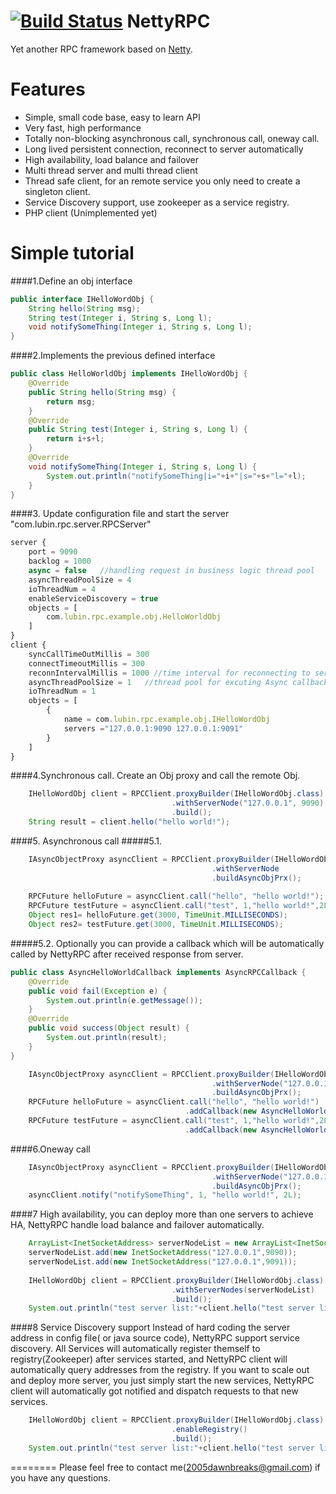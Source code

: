 [![Build Status](https://travis-ci.org/dawnbreaks/NettyRPC.png?branch=master)](https://travis-ci.org/dawnbreaks/NettyRPC)
NettyRPC
========

Yet another RPC framework based on [Netty](https://github.com/netty/netty).


Features
========

  * Simple, small code base, easy to learn API
  * Very fast, high performance
  * Totally non-blocking asynchronous call, synchronous call, oneway call.
  * Long lived persistent connection, reconnect to server automatically
  * High availability, load balance and failover 
  * Multi thread server and multi thread client
  * Thread safe client, for an remote service you only need to create a singleton client. 
  * Service Discovery support, use zookeeper as a service registry. 
  * PHP client (Unimplemented yet)  
  
Simple tutorial
========
####1.Define an obj interface
```java
public interface IHelloWordObj {
	String hello(String msg);
	String test(Integer i, String s, Long l);
	void notifySomeThing(Integer i, String s, Long l);
}
```
  
####2.Implements the previous defined interface
```java
public class HelloWorldObj implements IHelloWordObj {
	@Override
	public String hello(String msg) {
		return msg;
	}
	@Override
	public String test(Integer i, String s, Long l) {
		return i+s+l;
	}
	@Override
	void notifySomeThing(Integer i, String s, Long l) {
		System.out.println("notifySomeThing|i="+i+"|s="+s+"l="+l);
	}
}
```

####3. Update configuration file and start the server "com.lubin.rpc.server.RPCServer"
```javascript
server {
	port = 9090
	backlog = 1000
	async = false	//handling request in business logic thread pool
	asyncThreadPoolSize = 4
    ioThreadNum = 4
    enableServiceDiscovery = true   
	objects = [
		com.lubin.rpc.example.obj.HelloWorldObj
	]
}
client {
	syncCallTimeOutMillis = 300
	connectTimeoutMillis = 300
	reconnIntervalMillis = 1000	//time interval for reconnecting to server
	asyncThreadPoolSize = 1   //thread pool for excuting Async callback
    ioThreadNum = 1   
    objects = [ 
		{ 
			name = com.lubin.rpc.example.obj.IHelloWordObj
			servers ="127.0.0.1:9090 127.0.0.1:9091"
		}
	]
}
```


####4.Synchronous call. Create an Obj proxy and call the remote Obj.
```java
    IHelloWordObj client = RPCClient.proxyBuilder(IHelloWordObj.class)
    					            .withServerNode("127.0.0.1", 9090)
    					            .build();
    String result = client.hello("hello world!");
```

####5. Asynchronous call
#####5.1.
```java
    IAsyncObjectProxy asyncClient = RPCClient.proxyBuilder(IHelloWordObj.class)
    					                     .withServerNode
    						                 .buildAsyncObjPrx();
    
    RPCFuture helloFuture = asyncClient.call("hello", "hello world!");
    RPCFuture testFuture = asyncClient.call("test", 1,"hello world!",2L);
    Object res1= helloFuture.get(3000, TimeUnit.MILLISECONDS);
    Object res2= testFuture.get(3000, TimeUnit.MILLISECONDS);

```
#####5.2. Optionally you can provide a callback which will be automatically called by NettyRPC after received response from server.
```java
public class AsyncHelloWorldCallback implements AsyncRPCCallback {
	@Override
	public void fail(Exception e) {
		System.out.println(e.getMessage());
	}
	@Override
	public void success(Object result) {
		System.out.println(result);
	}
}

    IAsyncObjectProxy asyncClient = RPCClient.proxyBuilder(IHelloWordObj.class)
    						                 .withServerNode("127.0.0.1", 9090)
    					   	                 .buildAsyncObjPrx();
    RPCFuture helloFuture = asyncClient.call("hello", "hello world!")
    						           .addCallback(new AsyncHelloWorldCallback());
    RPCFuture testFuture = asyncClient.call("test", 1,"hello world!",2L)
    						           .addCallback(new AsyncHelloWorldCallback());
```

####6.Oneway call
```java
    IAsyncObjectProxy asyncClient = RPCClient.proxyBuilder(IHelloWordObj.class)
    						                 .withServerNode("127.0.0.1", 9090)
    						                 .buildAsyncObjPrx();
    asyncClient.notify("notifySomeThing", 1, "hello world!", 2L);
```

####7 High availability, you can deploy more than one servers to achieve HA, NettyRPC handle load balance and failover automatically.  
```java
    ArrayList<InetSocketAddress> serverNodeList = new ArrayList<InetSocketAddress>();
    serverNodeList.add(new InetSocketAddress("127.0.0.1",9090));
    serverNodeList.add(new InetSocketAddress("127.0.0.1",9091));
         
    IHelloWordObj client = RPCClient.proxyBuilder(IHelloWordObj.class)
    					            .withServerNodes(serverNodeList)
    					            .build();
    System.out.println("test server list:"+client.hello("test server list11"));
```

####8 Service Discovery support
Instead of hard coding the server address in config file( or java source code), NettyRPC support service discovery. 
All Services will automatically register themself to registry(Zookeeper) after services started,  and NettyRPC client will automatically query addresses from the registry.
If you want to scale out and deploy more server, you just simply start the new services, NettyRPC client will automatically got notified and dispatch requests to that new services.

```java
    IHelloWordObj client = RPCClient.proxyBuilder(IHelloWordObj.class)
    					            .enableRegistry()
    					            .build();
    System.out.println("test server list:"+client.hello("test server list11"));
```
========
Please feel free to contact me(2005dawnbreaks@gmail.com) if you have any questions.
